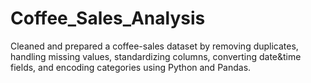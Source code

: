 # Coffee_Sales_Analysis
Cleaned and prepared a coffee-sales dataset by removing duplicates, handling missing values, standardizing columns, converting date&time fields, and encoding categories using Python and Pandas.
